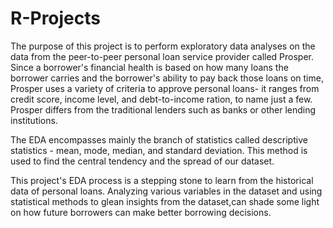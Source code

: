 # R-Projects

The purpose of this project is to perform exploratory data analyses on the data from the peer-to-peer personal loan service provider called Prosper. Since a borrower's financial health is based on how many loans the borrower carries and the borrower's ability to pay back those loans on time, Prosper uses a variety of criteria to approve personal loans- it ranges from credit score, income level, and debt-to-income ration, to name just a few. Prosper differs from the traditional lenders such as banks or other lending institutions. 

The EDA encompasses mainly the branch of statistics called descriptive statistics - mean, mode, median, and standard deviation. This method is used to find the central tendency and the spread of our dataset.

This project's EDA process is a stepping stone to learn from the historical data of personal loans. Analyzing various variables in the dataset and using statistical methods to glean insights from the dataset,can shade some light on how future borrowers can make better borrowing decisions.

